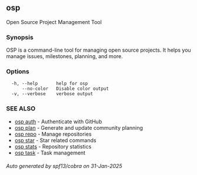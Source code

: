 ## osp

Open Source Project Management Tool

### Synopsis

OSP is a command-line tool for managing open source projects.
It helps you manage issues, milestones, planning, and more.

### Options

```
  -h, --help       help for osp
      --no-color   Disable color output
  -v, --verbose    verbose output
```

### SEE ALSO

* [osp auth](osp_auth.md)	 - Authenticate with GitHub
* [osp plan](osp_plan.md)	 - Generate and update community planning
* [osp repo](osp_repo.md)	 - Manage repositories
* [osp star](osp_star.md)	 - Star related commands
* [osp stats](osp_stats.md)	 - Repository statistics
* [osp task](osp_task.md)	 - Task management

###### Auto generated by spf13/cobra on 31-Jan-2025
